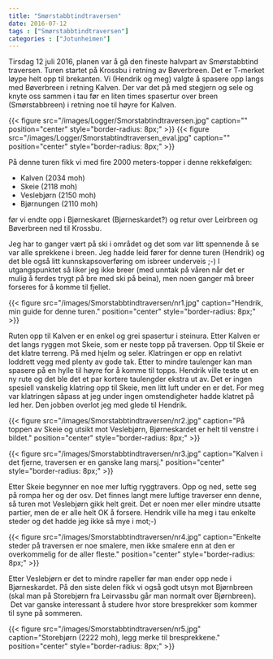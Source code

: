 ```yaml
---
title: "Smørstabbtindtraversen"
date: 2016-07-12
tags : ["Smørstabbtindtraversen"]
categories : ["Jotunheimen"]
---
```

Tirsdag 12 juli 2016, planen var å gå den fineste halvpart av Smørstabbtind traversen. Turen startet på Krossbu i retning av Bøverbreen. Det er T-merket løype helt opp til brekanten. Vi (Hendrik og meg) valgte å spasere opp langs med Bøverbreen i retning Kalven. Der var det på med stegjern og sele og knyte oss sammen i tau før en liten times spasertur over breen (Smørstabbreen) i retning noe til høyre for Kalven. 

{{< figure src="/images/Logger/Smorstabtindtraversen.jpg" caption="" position="center" style="border-radius: 8px;" >}}
{{< figure src="/images/Logger/Smorstabtindtraversen_eval.jpg" caption="" position="center" style="border-radius: 8px;" >}}

På denne turen fikk vi med fire 2000 meters-topper i denne rekkefølgen:

-  Kalven (2034 moh)
-  Skeie (2118 moh)
-  Veslebjørn (2150 moh)
-  Bjørnungen (2110 moh)

før vi endte opp i Bjørneskaret (Bjørneskardet?) og retur over Leirbreen og Bøverbreen ned til Krossbu.

Jeg har to ganger vært på ski i området og det som var litt spennende å se var alle sprekkene i breen. Jeg hadde leid fører for denne turen (Hendrik) og det ble også litt kunnskapsoverføring om isbreer underveis ;-) I utgangspunktet så liker jeg ikke breer (med unntak på våren når det er mulig å ferdes trygt på bre med ski på beina), men noen ganger må breer forseres for å komme til fjellet.

{{< figure src="/images/Smorstabbtindtraversen/nr1.jpg" caption="Hendrik, min guide for denne turen." position="center" style="border-radius: 8px;" >}}

Ruten opp til Kalven er en enkel og grei spasertur i steinura. Etter Kalven er det langs ryggen mot Skeie, som er neste topp på traversen.  Opp til Skeie er det klatre terreng. På med hjelm og seler. Klatringen er opp en relativt loddrett vegg med plenty av gode tak. Etter to mindre taulenger kan man spasere på en hylle til høyre for å komme til topps.  Hendrik ville teste ut en ny rute og det ble det et par kortere taulengder ekstra ut av. Det er ingen spesiell vanskelig klatring opp til Skeie, men litt luft under en er det. For meg var klatringen såpass at jeg under ingen omstendigheter hadde klatret på led her. Den jobben overlot jeg med glede til Hendrik.

{{< figure src="/images/Smorstabbtindtraversen/nr2.jpg" caption="På toppen av Skeie og utsikt mot Veslebjørn, Bjørneskardet er helt til venstre i bildet." position="center" style="border-radius: 8px;" >}}

{{< figure src="/images/Smorstabbtindtraversen/nr3.jpg" caption="Kalven i det fjerne, traversen er en ganske lang marsj." position="center" style="border-radius: 8px;" >}}

Etter Skeie begynner en noe mer luftig ryggtravers. Opp og ned, sette seg på rompa her og der osv. Det finnes langt mere luftige traverser enn denne, så turen mot Veslebjørn gikk helt greit. Det er noen mer eller mindre utsatte partier, men de er alle helt OK å forsere. Hendrik ville ha meg i tau enkelte steder og det hadde jeg ikke så mye i mot;-)

{{< figure src="/images/Smorstabbtindtraversen/nr4.jpg" caption="Enkelte steder på traversen er noe smalere, men ikke smalere enn at den er overkommelig for de aller fleste." position="center" style="border-radius: 8px;" >}}

Etter Veslebjørn er det to mindre rapeller før man ender opp nede i Bjørneskardet. På den siste delen fikk vi også godt utsyn mot Bjørnbreen (skal man på Storebjørn fra Leirvassbu går man normalt over Bjørnbreen).   Det var ganske interessant å studere hvor store bresprekker som kommer til syne på sommeren. 

{{< figure src="/images/Smorstabbtindtraversen/nr5.jpg" caption="Storebjørn (2222 moh), legg merke til bresprekkene." position="center" style="border-radius: 8px;" >}}
